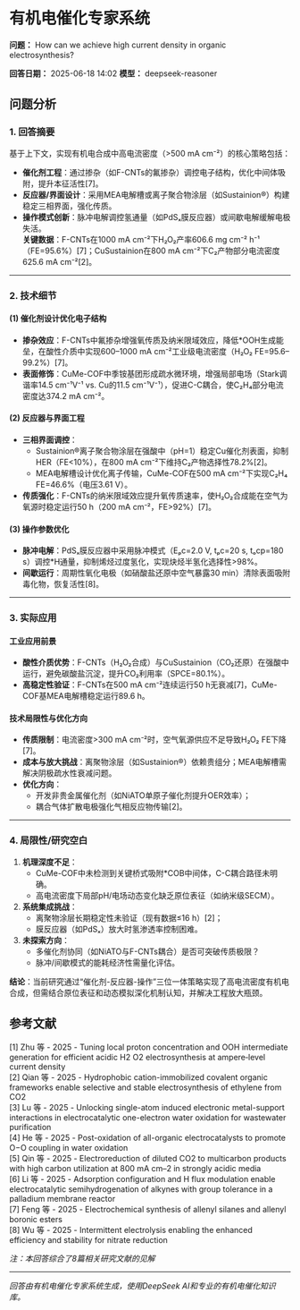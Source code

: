 # 有机电催化专家系统

**问题：** How can we achieve high current density in organic electrosynthesis?

**回答日期：** 2025-06-18 14:02
**模型：** deepseek-reasoner

## 问题分析
### 1. 回答摘要    
基于上下文，实现有机电合成中高电流密度（>500 mA cm⁻²）的核心策略包括：    
- **催化剂工程**：通过掺杂（如F-CNTs的氟掺杂）调控电子结构，优化中间体吸附，提升本征活性[7]。      
- **反应器/界面设计**：采用MEA电解槽或离子聚合物涂层（如Sustainion®）构建稳定三相界面，强化传质。      
- **操作模式创新**：脉冲电解调控氢通量（如PdSₓ膜反应器）或间歇电解缓解电极失活。      
**关键数据**：F-CNTs在1000 mA cm⁻²下H₂O₂产率606.6 mg cm⁻² h⁻¹（FE=95.6%）[7]；CuSustainion在800 mA cm⁻²下C₂产物部分电流密度625.6 mA cm⁻²[2]。  

---

### 2. 技术细节    
#### (1) 催化剂设计优化电子结构    
- **掺杂效应**：F-CNTs中氟掺杂增强氧传质及纳米限域效应，降低*OOH生成能垒，在酸性介质中实现600–1000 mA cm⁻²工业级电流密度（H₂O₂ FE=95.6–99.2%）[7]。      
- **表面修饰**：CuMe-COF中季铵基团形成疏水微环境，增强局部电场（Stark调谐率14.5 cm⁻¹V⁻¹ vs. Cu的11.5 cm⁻¹V⁻¹），促进C-C耦合，使C₂H₄部分电流密度达374.2 mA cm⁻²。    

#### (2) 反应器与界面工程    
- **三相界面调控**：      
  - Sustainion®离子聚合物涂层在强酸中（pH=1）稳定Cu催化剂表面，抑制HER（FE<10%），在800 mA cm⁻²下维持C₂产物选择性78.2%[2]。      
  - MEA电解槽设计优化离子传输，CuMe-COF在500 mA cm⁻²下实现C₂H₄ FE=46.6%（电压3.61 V）。      
- **传质强化**：F-CNTs的纳米限域效应提升氧传质速率，使H₂O₂合成能在空气为氧源时稳定运行50 h（200 mA cm⁻²，FE>92%）[7]。    

#### (3) 操作参数优化    
- **脉冲电解**：PdSₓ膜反应器中采用脉冲模式（Eₚc=2.0 V, tₚc=20 s, tₒcp=180 s）调控*H通量，抑制烯烃过度氢化，实现炔烃半氢化选择性>98%。      
- **间歇运行**：周期性氧化电极（如硝酸盐还原中空气暴露30 min）清除表面吸附毒化物，恢复活性[8]。    

---

### 3. 实际应用    
#### 工业应用前景    
- **酸性介质优势**：F-CNTs（H₂O₂合成）与CuSustainion（CO₂还原）在强酸中运行，避免碳酸盐沉淀，提升CO₂利用率（SPCE=80.1%）。      
- **高稳定性验证**：F-CNTs在500 mA cm⁻²连续运行50 h无衰减[7]，CuMe-COF基MEA电解槽稳定运行89.6 h。    

#### 技术局限性与优化方向    
- **传质限制**：电流密度>300 mA cm⁻²时，空气氧源供应不足导致H₂O₂ FE下降[7]。      
- **成本与放大挑战**：离聚物涂层（如Sustainion®）依赖贵组分；MEA电解槽需解决阴极疏水性衰减问题。      
- **优化方向**：      
  - 开发非贵金属催化剂（如NiATO单原子催化剂提升OER效率）；      
  - 耦合气体扩散电极强化气相反应物传输[2]。    

---

### 4. 局限性/研究空白    
1. **机理深度不足**：    
   - CuMe-COF中未检测到关键桥式吸附*COB中间体，C-C耦合路径未明确。      
   - 高电流密度下局部pH/电场动态变化缺乏原位表征（如纳米级SECM）。      
2. **系统集成挑战**：    
   - 离聚物涂层长期稳定性未验证（现有数据≤16 h）[2]；      
   - 膜反应器（如PdSₓ）放大时氢渗透率控制困难。      
3. **未探索方向**：    
   - 多催化剂协同（如NiATO与F-CNTs耦合）是否可突破传质极限？      
   - 脉冲/间歇模式的能耗经济性需量化评估。    

**结论**：当前研究通过“催化剂-反应器-操作”三位一体策略实现了高电流密度有机电合成，但需结合原位表征和动态模拟深化机制认知，并解决工程放大瓶颈。

## 参考文献
[1] Zhu 等 - 2025 - Tuning local proton concentration and OOH intermediate generation for efficient acidic H2 O2 electrosynthesis at ampere‐level current density  
[2] Qian 等 - 2025 - Hydrophobic cation-immobilized covalent organic frameworks enable selective and stable electrosynthesis of ethylene from CO2  
[3] Lu 等 - 2025 - Unlocking single-atom induced electronic metal-support interactions in electrocatalytic one-electron water oxidation for wastewater purification  
[4] He 等 - 2025 - Post-oxidation of all-organic electrocatalysts to promote O−O coupling in water oxidation  
[5] Qin 等 - 2025 - Electroreduction of diluted CO2 to multicarbon products with high carbon utilization at 800 mA cm–2 in strongly acidic media  
[6] Li 等 - 2025 - Adsorption configuration and H flux modulation enable electrocatalytic semihydrogenation of alkynes with group tolerance in a palladium membrane reactor  
[7] Feng 等 - 2025 - Electrochemical synthesis of allenyl silanes and allenyl boronic esters  
[8] Wu 等 - 2025 - Intermittent electrolysis enabling the enhanced efficiency and stability for nitrate reduction  

*注：本回答综合了8篇相关研究文献的见解*

---
*回答由有机电催化专家系统生成，使用DeepSeek AI和专业的有机电催化知识库。*